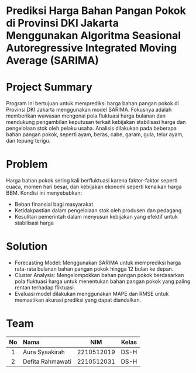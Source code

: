 # Prediksi Harga Bahan Pangan Pokok di Provinsi DKI Jakarta Menggunakan Algoritma Seasional Autoregressive Integrated Moving Average (SARIMA)

# Project Summary
Program ini bertujuan untuk memprediksi harga bahan pangan pokok di Provinsi DKI Jakarta menggunakan model SARIMA. Fokusnya adalah memberikan wawasan mengenai pola fluktuasi harga bulanan dan mendukung pengambilan keputusan terkait kebijakan stabilisasi harga dan pengelolaan stok oleh pelaku usaha. Analisis dilakukan pada beberapa bahan pangan pokok, seperti ayam, beras, cabe, garam, gula, telur ayam, dan tepung terigu.

# Problem
Harga bahan pokok sering kali berfluktuasi karena faktor-faktor seperti cuaca, momen hari besar, dan kebijakan ekonomi seperti kenaikan harga BBM. Kondisi ini menyebabkan:
- Beban finansial bagi masyarakat
- Ketidakpastian dalam pengelolaan stok oleh produsen dan pedagang
- Kesulitan pemerintah dalam menyusun kebijakan yang efektif untuk stabilisasi harga

# Solution
- Forecasting Model: Menggunakan SARIMA untuk memprediksi harga rata-rata bulanan bahan pangan pokok hingga 12 bulan ke depan.
- Cluster Analysis: Mengelompokkan bahan pangan pokok berdasarkan pola fluktuasi harga untuk menentukan bahan pangan pokok yang paling rentan terhadap fliktuasi.
- Evaluasi model dilakukan menggunakan MAPE dan RMSE untuk memastikan akurasi prediksi yang dapat diandalkan.

# Team
| No  | Nama               |    NIM     | Kelas |
|:---:|:-------------------|:----------:|:-----:|
|  1  | Aura Syaakirah     | 2210512019 | DS-H  |
|  2  | Defita Rahmawati   | 2210512031 | DS-H  |
